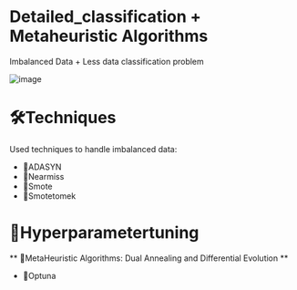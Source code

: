 # Detailed_classification + Metaheuristic Algorithms
Imbalanced Data + Less data classification problem

![image](https://github.com/user-attachments/assets/4e7486d5-ce4e-46e4-ae8f-e76e4cf1073b)



# 🛠Techniques

Used techniques to handle imbalanced data:
* 📌ADASYN
* 📌Nearmiss
* 📌Smote
* 📌Smotetomek

# 🚀Hyperparametertuning

** 📌MetaHeuristic Algorithms: Dual Annealing and Differential Evolution **
* 📌Optuna
